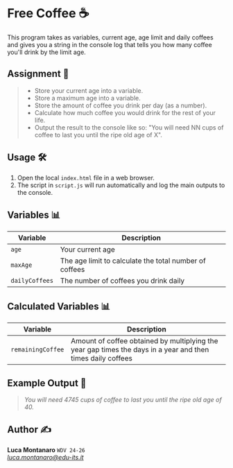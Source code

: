 # Free Coffee ☕️

This program takes as variables, current age, age limit and daily coffees and gives you a string in the console log that tells you how many coffee you'll drink by the limit age.

## Assignment 📝
> - Store your current age into a variable.
> - Store a maximum age into a variable.
> - Store the amount of coffee you drink per day (as a number).
> - Calculate how much coffee you would drink for the rest of your life.
> - Output the result to the console like so: "You will need NN cups of coffee to last you until the ripe old age of X".

## Usage 🛠️

1. Open the local `index.html` file in a web browser.
2. The script in `script.js` will run automatically and log the main outputs to the console.

## Variables 📊

| Variable      | Description                                           |
|---------------|-------------------------------------------------------|
| `age`         | Your current age                                      |
| `maxAge`      | The age limit to calculate the total number of coffees|
| `dailyCoffees`| The number of coffees you drink daily                 |

## Calculated Variables 📊

| Variable        | Description                                                                 |
|-----------------|-----------------------------------------------------------------------------|
| `remainingCoffee`| Amount of coffee obtained by multiplying the year gap times the days in a year and then times daily coffees |

## Example Output 📜

>*You will need 4745 cups of coffee to last you until the ripe old age of 40.*

## Author ✍️

**Luca Montanaro** `WDV 24-26`  
*luca.montanaro@edu-its.it*  